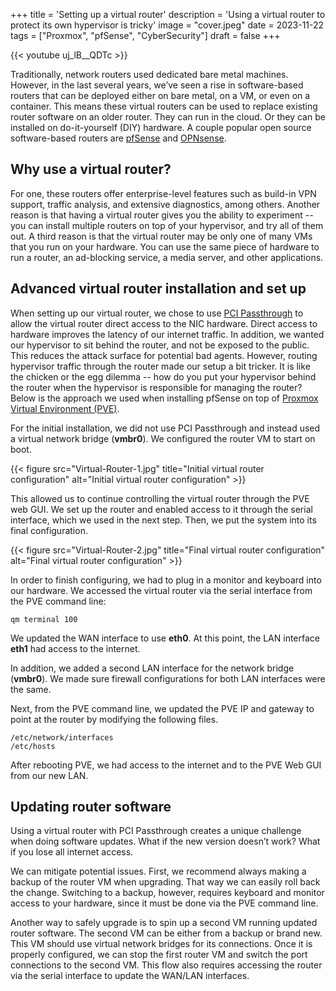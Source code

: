 +++
title = 'Setting up a virtual router'
description = 'Using a virtual router to protect its own hypervisor is tricky'
image = "cover.jpeg"
date = 2023-11-22
tags = ["Proxmox", "pfSense", "CyberSecurity"]
draft = false
+++

{{< youtube uj_lB__QDTc >}}

Traditionally, network routers used dedicated bare metal machines. However, in the last several
years, we’ve seen a rise in software-based routers that can be deployed either on bare metal, on a
VM, or even on a container. This means these virtual routers can be used to replace existing router
software on an older router. They can run in the cloud. Or they can be installed on do-it-yourself
(DIY) hardware. A couple popular open source software-based routers
are [pfSense](https://www.pfsense.org/) and [OPNsense](https://opnsense.org/).

## Why use a virtual router?

For one, these routers offer enterprise-level features such as build-in VPN support, traffic
analysis, and extensive diagnostics, among others. Another reason is that having a virtual router
gives you the ability to experiment -- you can install multiple routers on top of your hypervisor,
and try all of them out. A third reason is that the virtual router may be only one of many VMs that
you run on your hardware. You can use the same piece of hardware to run a router, an ad-blocking
service, a media server, and other applications.

## Advanced virtual router installation and set up

When setting up our virtual router, we chose to
use [PCI Passthrough](https://pve.proxmox.com/wiki/PCI(e)_Passthrough) to allow the virtual router
direct access to the NIC hardware. Direct access to hardware improves the latency of our internet
traffic. In addition, we wanted our hypervisor to sit behind the router, and not be exposed to the
public. This reduces the attack surface for potential bad agents. However, routing hypervisor
traffic through the router made our setup a bit tricker. It is like the chicken or the egg
dilemma -- how do you put your hypervisor behind the router when the hypervisor is responsible for
managing the router? Below is the approach we used when installing pfSense on top
of [Proxmox Virtual
Environment (PVE)](https://www.proxmox.com/en/proxmox-virtual-environment/overview).

For the initial installation, we did not use PCI Passthrough and instead used a virtual network
bridge (**vmbr0**). We configured the router VM to start on boot.

{{< figure src="Virtual-Router-1.jpg" title="Initial virtual router configuration" alt="Initial virtual router configuration" >}}

This allowed us to continue controlling the virtual router through the PVE web GUI. We set up the
router and enabled access to it through the serial interface, which we used in the next step. Then,
we put the system into its final configuration.

{{< figure src="Virtual-Router-2.jpg" title="Final virtual router configuration" alt="Final virtual router configuration" >}}

In order to finish configuring, we had to plug in a monitor and keyboard into our hardware. We
accessed the virtual router via the serial interface from the PVE command line:

```shell
qm terminal 100
```

We updated the WAN interface to use **eth0**. At this point, the LAN interface **eth1** had access
to the internet.

In addition, we added a second LAN interface for the network bridge (**vmbr0**). We made sure
firewall configurations for both LAN interfaces were the same.

Next, from the PVE command line, we updated the PVE IP and gateway to point at the router by
modifying the following files.

```shell
/etc/network/interfaces
/etc/hosts
```

After rebooting PVE, we had access to the internet and to the PVE Web GUI from our new LAN.

## Updating router software

Using a virtual router with PCI Passthrough creates a unique challenge when doing software updates.
What if the new version doesn’t work? What if you lose all internet access.

We can mitigate potential issues. First, we recommend always making a backup of the router VM when
upgrading. That way we can easily roll back the change. Switching to a backup, however, requires
keyboard and monitor access to your hardware, since it must be done via the PVE command line.

Another way to safely upgrade is to spin up a second VM running updated router software. The second
VM can be either from a backup or brand new. This VM should use virtual network bridges for its
connections. Once it is properly configured, we can stop the first router VM and switch the port
connections to the second VM. This flow also requires accessing the router via the serial interface
to update the WAN/LAN interfaces.

